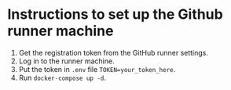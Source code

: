 # Instructions to set up the Github runner machine

1. Get the registration token from the GitHub runner settings.
2. Log in to the runner machine.
3. Put the token in `.env` file `TOKEN=your_token_here`.
4. Run `docker-compose up -d`.
